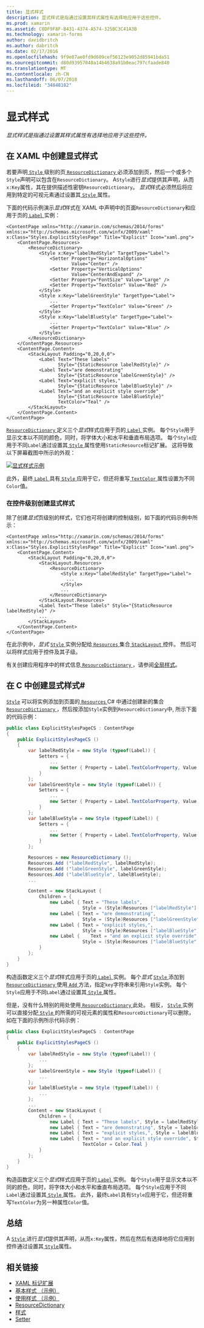 ```yaml
---
title: 显式样式
description: 显式样式是指通过设置其样式属性有选择地应用于这些控件。
ms.prod: xamarin
ms.assetid: C0DF9F8F-B431-4374-A574-325BC3C41A3B
ms.technology: xamarin-forms
author: davidbritch
ms.author: dabritch
ms.date: 02/17/2016
ms.openlocfilehash: 9f9e87ae0fd9d609cef56123e9052d85941bda51
ms.sourcegitcommit: d80d93957040a14b4638a91b0eac797cfaade840
ms.translationtype: MT
ms.contentlocale: zh-CN
ms.lasthandoff: 06/07/2018
ms.locfileid: "34848182"
---
```

# <a name="explicit-styles"></a>显式样式

_显式样式是指通过设置其样式属性有选择地应用于这些控件。_

## <a name="creating-an-explicit-style-in-xaml"></a>在 XAML 中创建显式样式

若要声明[ `Style` ](https://developer.xamarin.com/api/type/Xamarin.Forms.Style/)级别的页[ `ResourceDictionary` ](https://developer.xamarin.com/api/type/Xamarin.Forms.ResourceDictionary/)必须添加到页，然后一个或多个`Style`声明可以包含在`ResourceDictionary`。 A`Style`进行*显式*提供其声明，从而`x:Key`属性，其在提供描述性密钥`ResourceDictionary`。 *显式*样式必须然后将应用到特定的可视元素通过设置其[ `Style` ](https://developer.xamarin.com/api/property/Xamarin.Forms.VisualElement.Style/)属性。

下面的代码示例演示*显式*样式在 XAML 中声明中的页面`ResourceDictionary`和应用于页的[ `Label` ](https://developer.xamarin.com/api/type/Xamarin.Forms.Label/)实例：

```xaml
<ContentPage xmlns="http://xamarin.com/schemas/2014/forms" xmlns:x="http://schemas.microsoft.com/winfx/2009/xaml" x:Class="Styles.ExplicitStylesPage" Title="Explicit" Icon="xaml.png">
    <ContentPage.Resources>
        <ResourceDictionary>
            <Style x:Key="labelRedStyle" TargetType="Label">
                <Setter Property="HorizontalOptions"
                        Value="Center" />
                <Setter Property="VerticalOptions"
                        Value="CenterAndExpand" />
                <Setter Property="FontSize" Value="Large" />
                <Setter Property="TextColor" Value="Red" />
            </Style>
            <Style x:Key="labelGreenStyle" TargetType="Label">
                ...
                <Setter Property="TextColor" Value="Green" />
            </Style>
            <Style x:Key="labelBlueStyle" TargetType="Label">
                ...
                <Setter Property="TextColor" Value="Blue" />
            </Style>
        </ResourceDictionary>
    </ContentPage.Resources>
    <ContentPage.Content>
        <StackLayout Padding="0,20,0,0">
            <Label Text="These labels"
                   Style="{StaticResource labelRedStyle}" />
            <Label Text="are demonstrating"
                   Style="{StaticResource labelGreenStyle}" />
            <Label Text="explicit styles,"
                   Style="{StaticResource labelBlueStyle}" />
            <Label Text="and an explicit style override"
                   Style="{StaticResource labelBlueStyle}"
                   TextColor="Teal" />
        </StackLayout>
    </ContentPage.Content>
</ContentPage>
```

[ `ResourceDictionary` ](https://developer.xamarin.com/api/type/Xamarin.Forms.ResourceDictionary/)定义三个*显式*样式应用于页的[ `Label` ](https://developer.xamarin.com/api/type/Xamarin.Forms.Label/)实例。 每个`Style`用于显示文本以不同的颜色，同时，将字体大小和水平和垂直布局选项。 每个`Style`应用于不同`Label`通过设置其[ `Style` ](https://developer.xamarin.com/api/property/Xamarin.Forms.VisualElement.Style/)属性使用`StaticResource`标记扩展。 这将导致以下屏幕截图中所示的外观：

[![](explicit-images/explicit-styles.png "显式样式示例")](explicit-images/explicit-styles-large.png#lightbox "显式样式示例")

此外，最终[ `Label` ](https://developer.xamarin.com/api/type/Xamarin.Forms.Label/)具有[ `Style` ](https://developer.xamarin.com/api/type/Xamarin.Forms.Style/)应用于它，但还将重写[ `TextColor` ](https://developer.xamarin.com/api/property/Xamarin.Forms.Label.TextColor/)属性设置为不同`Color`值。

### <a name="creating-an-explicit-style-at-the-control-level"></a>在控件级别创建显式样式

除了创建*显式*页级别的样式，它们也可将创建的控制级别，如下面的代码示例中所示：

```xaml
<ContentPage xmlns="http://xamarin.com/schemas/2014/forms" xmlns:x="http://schemas.microsoft.com/winfx/2009/xaml" x:Class="Styles.ExplicitStylesPage" Title="Explicit" Icon="xaml.png">
    <ContentPage.Content>
        <StackLayout Padding="0,20,0,0">
            <StackLayout.Resources>
                <ResourceDictionary>
                    <Style x:Key="labelRedStyle" TargetType="Label">
                      ...
                    </Style>
                    ...
                </ResourceDictionary>
            </StackLayout.Resources>
            <Label Text="These labels" Style="{StaticResource labelRedStyle}" />
            ...
        </StackLayout>
    </ContentPage.Content>
</ContentPage>
```

在此示例中，*显式* [ `Style` ](https://developer.xamarin.com/api/type/Xamarin.Forms.Style/)实例分配给[ `Resources` ](https://developer.xamarin.com/api/property/Xamarin.Forms.VisualElement.Resources/)集合[ `StackLayout` ](https://developer.xamarin.com/api/type/Xamarin.Forms.StackLayout/)控件。 然后可以将样式应用于控件及其子级。

有关创建应用程序中的样式信息[ `ResourceDictionary` ](https://developer.xamarin.com/api/type/Xamarin.Forms.ResourceDictionary/)，请参阅[全局样式](~/xamarin-forms/user-interface/styles/application.md)。

## <a name="creating-an-explicit-style-in-c35"></a>在 C 中创建显式样式&#35;

[`Style`](https://developer.xamarin.com/api/type/Xamarin.Forms.Style/) 可以将实例添加到页面的[ `Resources` ](https://developer.xamarin.com/api/property/Xamarin.Forms.VisualElement.Resources/) C# 中通过创建新的集合[ `ResourceDictionary` ](https://developer.xamarin.com/api/type/Xamarin.Forms.ResourceDictionary/)，然后按添加`Style`实例到`ResourceDictionary`中, 所示下面的代码示例：

```csharp
public class ExplicitStylesPageCS : ContentPage
{
    public ExplicitStylesPageCS ()
    {
        var labelRedStyle = new Style (typeof(Label)) {
            Setters = {
                ...
                new Setter { Property = Label.TextColorProperty, Value = Color.Red    }
            }
        };
        var labelGreenStyle = new Style (typeof(Label)) {
            Setters = {
                ...
                new Setter { Property = Label.TextColorProperty, Value = Color.Green }
            }
        };
        var labelBlueStyle = new Style (typeof(Label)) {
            Setters = {
                ...
                new Setter { Property = Label.TextColorProperty, Value = Color.Blue }
            }
        };

        Resources = new ResourceDictionary ();
        Resources.Add ("labelRedStyle", labelRedStyle);
        Resources.Add ("labelGreenStyle", labelGreenStyle);
        Resources.Add ("labelBlueStyle", labelBlueStyle);
        ...

        Content = new StackLayout {
            Children = {
                new Label { Text = "These labels",
                            Style = (Style)Resources ["labelRedStyle"] },
                new Label { Text = "are demonstrating",
                            Style = (Style)Resources ["labelGreenStyle"] },
                new Label { Text = "explicit styles,",
                            Style = (Style)Resources ["labelBlueStyle"] },
                new Label {    Text = "and an explicit style override",
                            Style = (Style)Resources ["labelBlueStyle"], TextColor = Color.Teal }
            }
        };
    }
}
```

构造函数定义三个*显式*样式应用于页的[ `Label` ](https://developer.xamarin.com/api/type/Xamarin.Forms.Label/)实例。 每个*显式* [ `Style` ](https://developer.xamarin.com/api/type/Xamarin.Forms.Style/)添加到[ `ResourceDictionary` ](https://developer.xamarin.com/api/type/Xamarin.Forms.ResourceDictionary/)使用[ `Add` ](https://developer.xamarin.com/api/member/Xamarin.Forms.ResourceDictionary.Add/p/System.String/System.Object/)方法，指定`key`字符串来引用`Style`实例。 每个`Style`应用于不同`Label`通过设置其[ `Style` ](https://developer.xamarin.com/api/property/Xamarin.Forms.VisualElement.Style/)属性。

但是，没有什么特别的用处使用[ `ResourceDictionary` ](https://developer.xamarin.com/api/type/Xamarin.Forms.ResourceDictionary/)此处。 相反， [ `Style` ](https://developer.xamarin.com/api/type/Xamarin.Forms.Style/)实例可以直接分配[ `Style` ](https://developer.xamarin.com/api/property/Xamarin.Forms.VisualElement.Style/)的所需的可视元素的属性和`ResourceDictionary`可以删除，如在下面的示例所示代码示例：

```csharp
public class ExplicitStylesPageCS : ContentPage
{
    public ExplicitStylesPageCS ()
    {
        var labelRedStyle = new Style (typeof(Label)) {
            ...
        };
        var labelGreenStyle = new Style (typeof(Label)) {
            ...
        };
        var labelBlueStyle = new Style (typeof(Label)) {
            ...
        };
        ...
        Content = new StackLayout {
            Children = {
                new Label { Text = "These labels", Style = labelRedStyle },
                new Label { Text = "are demonstrating", Style = labelGreenStyle },
                new Label { Text = "explicit styles,", Style = labelBlueStyle },
                new Label { Text = "and an explicit style override", Style = labelBlueStyle,
                            TextColor = Color.Teal }
            }
        };
    }
}
```

构造函数定义三个*显式*样式应用于页的[ `Label` ](https://developer.xamarin.com/api/type/Xamarin.Forms.Label/)实例。 每个`Style`用于显示文本以不同的颜色，同时，将字体大小和水平和垂直布局选项。 每个`Style`应用于不同`Label`通过设置其[ `Style` ](https://developer.xamarin.com/api/property/Xamarin.Forms.VisualElement.Style/)属性。 此外，最终`Label`具有`Style`应用于它，但还将重写`TextColor`为另一种属性`Color`值。

## <a name="summary"></a>总结

A [ `Style` ](https://developer.xamarin.com/api/type/Xamarin.Forms.Style/)进行*显式*提供其声明，从而`x:Key`属性，然后在然后有选择地将它应用到控件通过设置其[ `Style`](https://developer.xamarin.com/api/property/Xamarin.Forms.VisualElement.Style/)属性。



## <a name="related-links"></a>相关链接

- [XAML 标记扩展](~/xamarin-forms/xaml/xaml-basics/xaml-markup-extensions.md)
- [基本样式 （示例）](https://developer.xamarin.com/samples/xamarin-forms/UserInterface/Styles/BasicStyles/)
- [使用样式 （示例）](https://developer.xamarin.com/samples/xamarin-forms/WorkingWithStyles/)
- [ResourceDictionary](https://developer.xamarin.com/api/type/Xamarin.Forms.ResourceDictionary/)
- [样式](https://developer.xamarin.com/api/type/Xamarin.Forms.Style/)
- [Setter](https://developer.xamarin.com/api/type/Xamarin.Forms.Setter/)
